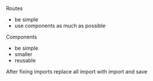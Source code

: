 Routes

- be simple
- use components as much as possible

Components

- be simple
- smaller
- reusable

After fixing imports replace all import with import and save
